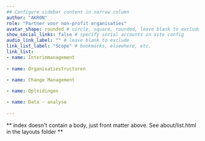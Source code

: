 ```yaml
---
## Configure sidebar content in narrow column
author: "AKRON"
role: "Partner voor non-profit organisaties"
avatar_shape: rounded # circle, square, rounded, leave blank to exclude
show_social_links: false # specify social accounts in site config
audio_link_label: "" # leave blank to exclude
link_list_label: "Scope" # bookmarks, elsewhere, etc.
link_list:
- name: Interimmanagement
 
- name: Organisatiestructuren

- name: Change Management
 
- name: Opleidingen

- name: Data - analyse
 
---
```


** index doesn't contain a body, just front matter above.
See about/list.html in the layouts folder **